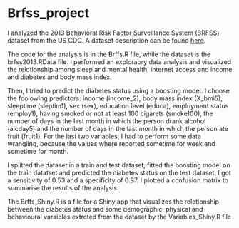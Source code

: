 # Brfss_project

I analyzed the 2013 Behavioral Risk Factor Surveillance System (BRFSS) dataset from the US CDC. A dataset description can be found [here](https://d3c33hcgiwev3.cloudfront.net/_e34476fda339107329fc316d1f98e042_brfss_codebook.html?Expires=1695427200&Signature=dacaRCig7zvD3kJD6eFEZOed9QcOYJi-BKXy5dMFM0kZ-glXDTKPE1d7~s0Y6nJpYi8DBlk0n0K-2V3GZJ5ixytrcJi2H3LaFB0u491Mh8hcB5vvfSZ4Zh9jYkZ8L5cHGTU7AqF3wmobfnuFbTsz1Bs4E2MO8sED-W-OChYIArM_&Key-Pair-Id=APKAJLTNE6QMUY6HBC5A).

The code for the analysis is in the Brffs.R file, while the dataset is the brfss2013.RData file. I performed an exploraory data analysis and visualized the relotionship among sleep and mental health, internet access and income and diabetes and body mass index.

Then, I tried to predict the diabetes status using a boosting model. I choose the foolowing predictors: income (income_2), body mass index (X_bmi5), sleeptime (sleptim1), sex (sex), education level (educa), employment status (employ1), having smoked or not at least 100 cigarets (smoke100), the number of days in the last month in which the person drank alcohol (alcday5)  and the number of days in the last month in which the person ate fruit (fruit1). For the last two variables, I had to perform some data wrangling, because the values where reported sometime for week and sometime for month.

I splitted the dataset in a train and test dataset, fitted the boosting model on the train datatset and predicted the diabetes status on the test dataset, I got a sensitivity of 0.53 and a specificity of 0.87. I plotted a confusion matrix to summarise the results of the analysis.

The Brffs_Shiny.R is a file for a Shiny app that visualizes the reletionship between the diabetes status and some demographic, physical and behavioural varaibles extrcted from the dataset by the Variables_Shiny.R file
